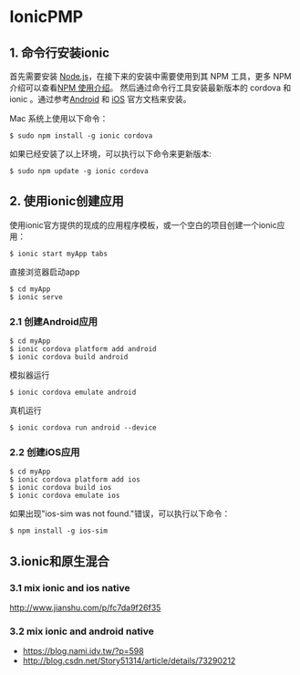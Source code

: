 # IonicPMP

## 1. 命令行安装ionic
首先需要安装 [Node.js](https://nodejs.org/en/)，在接下来的安装中需要使用到其 NPM 工具，更多 NPM 介绍可以查看[NPM 使用介绍](http://www.runoob.com/nodejs/nodejs-npm.html)。
然后通过命令行工具安装最新版本的 cordova 和 ionic 。通过参考[Android](http://cordova.apache.org/docs/en/latest/guide/platforms/android/index.html) 和 [iOS](http://cordova.apache.org/docs/en/latest/guide/platforms/ios/index.html) 官方文档来安装。

Mac 系统上使用以下命令：
```
$ sudo npm install -g ionic cordova
```
如果已经安装了以上环境，可以执行以下命令来更新版本:
```
$ sudo npm update -g ionic cordova
```

## 2. 使用ionic创建应用
使用ionic官方提供的现成的应用程序模板，或一个空白的项目创建一个ionic应用：
```
$ ionic start myApp tabs
```
直接浏览器启动app
```
$ cd myApp
$ ionic serve
```
### 2.1 创建Android应用
```
$ cd myApp
$ ionic cordova platform add android
$ ionic cordova build android
```
模拟器运行
```
$ ionic cordova emulate android
```
真机运行
```
$ ionic cordova run android --device
```
### 2.2 创建iOS应用
```
$ cd myApp
$ ionic cordova platform add ios
$ ionic cordova build ios
$ ionic cordova emulate ios
```

如果出现"ios-sim was not found."错误，可以执行以下命令：
```
$ npm install -g ios-sim
```
## 3.ionic和原生混合
### 3.1 mix ionic and ios native
http://www.jianshu.com/p/fc7da9f26f35

### 3.2 mix ionic and android native
* https://blog.nami.idv.tw/?p=598
* http://blog.csdn.net/Story51314/article/details/73290212
